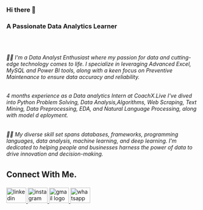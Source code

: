 ### Hi there 👋
<h3 align="left">A Passionate Data Analytics Learner</h3>

###

<br clear="both">

<div align="center">
  
###

<h6 align="left">🔹💼 I'm a Data Analyst Enthusiast where my passion for data and cutting-edge technology comes to life. I specialize in leveraging Advanced Excel, MySQL and Power BI tools, along with a keen focus on Preventive Maintenance to ensure data accuracy and reliability.</h6>

###

<h6 align="left">4 months experience as a Data analytics Intern at CoachX.Live I've dived into Python Problem Solving, Data Analysis,Algorithms, Web Scraping, Text Mining, Data Preprocessing, EDA, and Natural Language Processing, along with model d
  eployment.</h6>

###

<h6 align="left">🔹👯 My diverse skill set spans databases, frameworks, programming languages, data analysis, machine learning, and deep learning. I'm dedicated to helping people and businesses harness the power of data to drive innovation and decision-making.</h6>

###

<h2 align="left">Connect With Me.</h2>

###

<div align="left">
  <a href="https://www.linkedin.com/in/pranay-daharwal0707" target="_blank">
    <img src="https://raw.githubusercontent.com/maurodesouza/profile-readme-generator/master/src/assets/icons/social/linkedin/default.svg" width="52" height="40" alt="linkedin logo"  />
  </a>
  <a href="https://www.instagram.com/daharwal_pranay/" target="_blank">
    <img src="https://raw.githubusercontent.com/maurodesouza/profile-readme-generator/master/src/assets/icons/social/instagram/default.svg" width="52" height="40" alt="instagram logo"  />
  </a>
  <a href="PRANAY.DAHARWAL100@GMAIL.COM " target="_blank">
    <img src="https://raw.githubusercontent.com/maurodesouza/profile-readme-generator/master/src/assets/icons/social/gmail/default.svg" width="52" height="40" alt="gmail logo"  />
  </a>
  <a href="https://api.whatsapp.com/send/?phone=%2B919752871128&text&type=phone_number&app_absent=0" target="_blank">
    <img src="https://raw.githubusercontent.com/maurodesouza/profile-readme-generator/master/src/assets/icons/social/whatsapp/default.svg" width="52" height="40" alt="whatsapp logo"  />
  </a>
</div>

###
